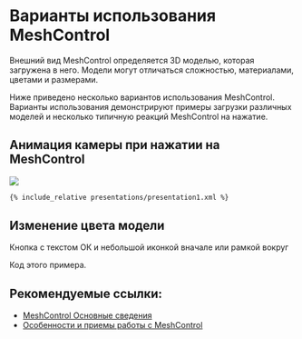 # Варианты использования MeshControl 

Внешний вид MeshControl определяется 3D моделью, которая загружена в него. Модели могут отличаться сложностью, материалами, цветами и размерами.

Ниже приведено несколько вариантов использования MeshControl. Варианты использования демонстрируют примеры загрузки различных моделей и несколько типичную реакций MeshControl на нажатие.

## Анимация камеры при нажатии на MeshControl 

![](screenshots/presentation1.png)

```xml
{% include_relative presentations/presentation1.xml %}
```

## Изменение цвета модели

Кнопка с текстом ОК и небольшой иконкой вначале или рамкой вокруг

Код этого примера.



## Рекомендуемые ссылки:

- [MeshControl Основные сведения](README.md)
- [Особенности и приемы работы с MeshControl](hints.md)